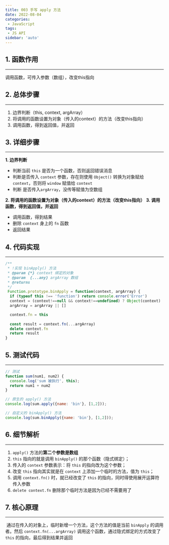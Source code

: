 ```yaml
---
title: 003 手写 apply 方法
date: 2022-08-04
categories: 
 - JavaScript
tags:
 - JS API
sidebar: 'auto'
---
```



## 1. 函数作用
***

调用函数，可传入参数（数组），改变this指向

## 2. 总体步骤
***

1. 边界判断（this, context, argArray）
2. 将调用的函数设置为对象（传入的context）的方法（改变this指向）
3. 调用函数，得到返回值，并返回

## 3. 详细步骤
***

**1. 边界判断**
  *  判断当前 `this` 是否为一个函数，否则返回错误消息
  *  判断是否传入 `context` 参数，存在则使用 `Object()` 转换为对象赋给 `context`，否则将 `window` 赋值给 `context`
  *  判断 是否传入`argArray`，没传等赋值为空数组

**2. 将调用的函数设置为对象（传入的context）的方法（改变this指向）**
**3. 调用函数，得到返回值，并返回**
  * 调用函数，得到结果
  * 删除 `context` 身上的 `fn` 函数
  * 返回结果

## 4. 代码实现
***

```js
/**
 * !实现 binApply() 方法
 * @param {*} context 绑定的对象
 * @param  {...any} argArray 数组
 * @returns 
 */
 Function.prototype.binApply = function(context, argArray) {
  if (typeof this !== 'function') return console.error('Error')
  context = (context!==null && context!==undefined) ? Object(context) : window
  argArray = argArray || []

  context.fn = this
  
  const result = context.fn(...argArray)
  delete context.fn
  return result
}
```

## 5. 测试代码
***

```js
// 测试
function sum(num1, num2) {
  console.log('sum 被执行', this);
  return num1 + num2
}

// 原生的 apply() 方法
console.log(sum.apply({name: 'bin'}, [1,2]));

// 自定义的 binApply() 方法
console.log(sum.binApply({name: 'bin'}, [1,2]));
```

## 6. 细节解析
***

1. `apply()` 方法的**第二个参数是数组**
1. `this` 指向的就是调用 `binApply()` 的那个函数（隐式绑定）；
2. 传入的 `context` 参数表示：将 `this` 的指向改为这个参数；
3. 改变 `this` 指向其实就是在 `context` 上添加一个临时的方法，值为 `this`；
4. 调用 `context.fn()` 时，就已经改变了 `this` 的指向，同时得使用展开运算符传入参数
5. `delete context.fn` 删除那个临时方法是因为已经不需要用了

## 7. 核心原理
***

​	通过在传入的对象上，临时新增一个方法，这个方法的值是当前 `binApply` 的调用者。然后 `context.fn(...argArray)` 调用这个函数，通过隐式绑定的方式改变了 `this` 的指向，最后得到结果并返回